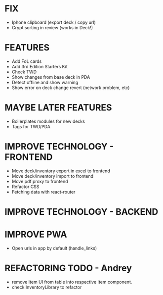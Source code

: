 # FIX
- Iphone clipboard (export deck / copy url)
- Crypt sorting in review (works in Deck!)

# FEATURES
- Add FoL cards
- Add 3rd Edition Starters Kit
- Check TWD
- Show changes from base deck in PDA
- Detect offline and show warning
- Show error on deck change revert (network problem, etc)

# MAYBE LATER FEATURES
- Boilerplates modules for new decks
- Tags for TWD/PDA

# IMPROVE TECHNOLOGY - FRONTEND
- Move deck/inventory export in excel to frontend
- Move deck/inventory import to frontend
- Move pdf proxy to frontend
- Refactor CSS
- Fetching data with react-router

# IMPROVE TECHNOLOGY - BACKEND

# IMPROVE PWA
- Open urls in app by default (handle_links)

# REFACTORING TODO - Andrey
- remove Item UI from table into respective Item component.
- check InventoryLibrary to refactor
